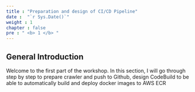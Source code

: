 ```yaml
---
title : "Preparation and design of CI/CD Pipeline"
date :  "`r Sys.Date()`" 
weight : 1 
chapter : false
pre : " <b> 1 </b> "
---
```


## General Introduction
Welcome to the first part of the workshop. In this section, I will go through step by step to prepare crawler and push to Github, design CodeBuild to be able to automatically build and deploy docker images to AWS ECR
